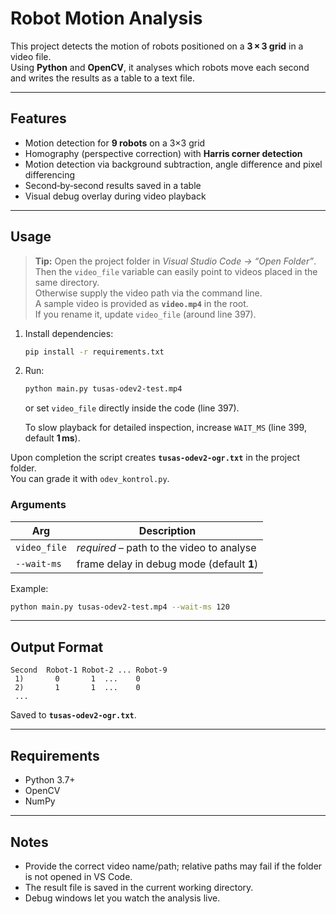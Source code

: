 # Robot Motion Analysis

This project detects the motion of robots positioned on a **3 × 3 grid** in a video file.  
Using **Python** and **OpenCV**, it analyses which robots move each second and writes the results as a table to a text file.

---

## Features

- Motion detection for **9 robots** on a 3×3 grid
- Homography (perspective correction) with **Harris corner detection**
- Motion detection via background subtraction, angle difference and pixel differencing
- Second‑by‑second results saved in a table
- Visual debug overlay during video playback

---

## Usage

> **Tip:** Open the project folder in _Visual Studio Code → “Open Folder”_.  
> Then the `video_file` variable can easily point to videos placed in the same directory.  
> Otherwise supply the video path via the command line.  
> A sample video is provided as **`video.mp4`** in the root.  
> If you rename it, update `video_file` (around line 397).

1. Install dependencies:

   ```bash
   pip install -r requirements.txt
   ```

2. Run:

   ```bash
   python main.py tusas-odev2-test.mp4
   ```

   or set `video_file` directly inside the code (line 397).

   To slow playback for detailed inspection, increase `WAIT_MS` (line 399, default **1 ms**).

Upon completion the script creates **`tusas-odev2-ogr.txt`** in the project folder.  
You can grade it with `odev_kontrol.py`.

### Arguments

| Arg          | Description                               |
| ------------ | ----------------------------------------- |
| `video_file` | _required_ – path to the video to analyse |
| `--wait-ms`  | frame delay in debug mode (default **1**) |

Example:

```bash
python main.py tusas-odev2-test.mp4 --wait-ms 120
```

---

## Output Format

```
Second  Robot‑1 Robot‑2 ... Robot‑9
 1)       0       1  ...    0
 2)       1       1  ...    0
 ...
```

Saved to **`tusas-odev2-ogr.txt`**.

---

## Requirements

- Python 3.7+
- OpenCV
- NumPy

---

## Notes

- Provide the correct video name/path; relative paths may fail if the folder is not opened in VS Code.
- The result file is saved in the current working directory.
- Debug windows let you watch the analysis live.
